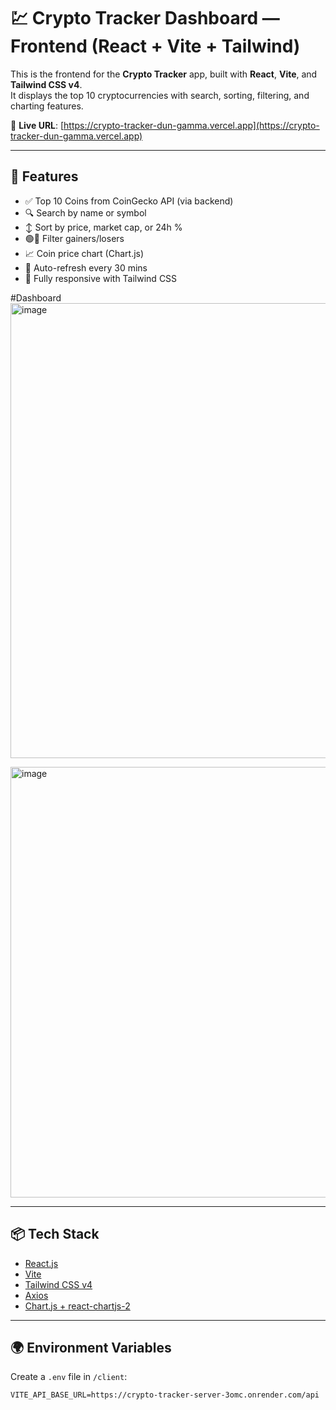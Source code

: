 # 💹 Crypto Tracker Dashboard — Frontend (React + Vite + Tailwind)

This is the frontend for the **Crypto Tracker** app, built with **React**, **Vite**, and **Tailwind CSS v4**.  
It displays the top 10 cryptocurrencies with search, sorting, filtering, and charting features.

🔗 **Live URL**: [https://crypto-tracker-dun-gamma.vercel.app](https://crypto-tracker-dun-gamma.vercel.app)

---

## 🚀 Features

- ✅ Top 10 Coins from CoinGecko API (via backend)
- 🔍 Search by name or symbol
- ↕️ Sort by price, market cap, or 24h %
- 🟢🔴 Filter gainers/losers
- 📈 Coin price chart (Chart.js)
- 🔁 Auto-refresh every 30 mins
- 💨 Fully responsive with Tailwind CSS

#Dashboard 
<img width="1731" height="728" alt="image" src="https://github.com/user-attachments/assets/bb204c22-5c11-4b94-853b-9b16f8d856ea" />


<img width="1267" height="689" alt="image" src="https://github.com/user-attachments/assets/daaee99c-66ae-46b0-b7b9-bd3283f15591" />

---

## 📦 Tech Stack

- [React.js](https://reactjs.org/)
- [Vite](https://vitejs.dev/)
- [Tailwind CSS v4](https://tailwindcss.com/)
- [Axios](https://axios-http.com/)
- [Chart.js + react-chartjs-2](https://react-chartjs-2.js.org/)

---

## 🌍 Environment Variables

Create a `.env` file in `/client`:

```env
VITE_API_BASE_URL=https://crypto-tracker-server-3omc.onrender.com/api
